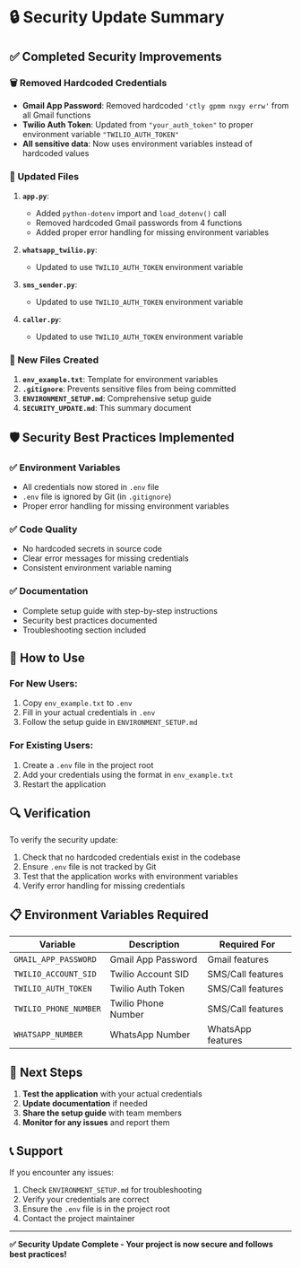 # 🔒 Security Update Summary

## ✅ Completed Security Improvements

### 🗑️ Removed Hardcoded Credentials
- **Gmail App Password**: Removed hardcoded `'ctly gpmm nxgy errw'` from all Gmail functions
- **Twilio Auth Token**: Updated from `"your_auth_token"` to proper environment variable `"TWILIO_AUTH_TOKEN"`
- **All sensitive data**: Now uses environment variables instead of hardcoded values

### 🔧 Updated Files
1. **`app.py`**:
   - Added `python-dotenv` import and `load_dotenv()` call
   - Removed hardcoded Gmail passwords from 4 functions
   - Added proper error handling for missing environment variables

2. **`whatsapp_twilio.py`**:
   - Updated to use `TWILIO_AUTH_TOKEN` environment variable

3. **`sms_sender.py`**:
   - Updated to use `TWILIO_AUTH_TOKEN` environment variable

4. **`caller.py`**:
   - Updated to use `TWILIO_AUTH_TOKEN` environment variable

### 📁 New Files Created
1. **`env_example.txt`**: Template for environment variables
2. **`.gitignore`**: Prevents sensitive files from being committed
3. **`ENVIRONMENT_SETUP.md`**: Comprehensive setup guide
4. **`SECURITY_UPDATE.md`**: This summary document

## 🛡️ Security Best Practices Implemented

### ✅ Environment Variables
- All credentials now stored in `.env` file
- `.env` file is ignored by Git (in `.gitignore`)
- Proper error handling for missing environment variables

### ✅ Code Quality
- No hardcoded secrets in source code
- Clear error messages for missing credentials
- Consistent environment variable naming

### ✅ Documentation
- Complete setup guide with step-by-step instructions
- Security best practices documented
- Troubleshooting section included

## 🚀 How to Use

### For New Users:
1. Copy `env_example.txt` to `.env`
2. Fill in your actual credentials in `.env`
3. Follow the setup guide in `ENVIRONMENT_SETUP.md`

### For Existing Users:
1. Create a `.env` file in the project root
2. Add your credentials using the format in `env_example.txt`
3. Restart the application

## 🔍 Verification

To verify the security update:
1. Check that no hardcoded credentials exist in the codebase
2. Ensure `.env` file is not tracked by Git
3. Test that the application works with environment variables
4. Verify error handling for missing credentials

## 📋 Environment Variables Required

| Variable | Description | Required For |
|----------|-------------|--------------|
| `GMAIL_APP_PASSWORD` | Gmail App Password | Gmail features |
| `TWILIO_ACCOUNT_SID` | Twilio Account SID | SMS/Call features |
| `TWILIO_AUTH_TOKEN` | Twilio Auth Token | SMS/Call features |
| `TWILIO_PHONE_NUMBER` | Twilio Phone Number | SMS/Call features |
| `WHATSAPP_NUMBER` | WhatsApp Number | WhatsApp features |

## 🎯 Next Steps

1. **Test the application** with your actual credentials
2. **Update documentation** if needed
3. **Share the setup guide** with team members
4. **Monitor for any issues** and report them

## 📞 Support

If you encounter any issues:
1. Check `ENVIRONMENT_SETUP.md` for troubleshooting
2. Verify your credentials are correct
3. Ensure the `.env` file is in the project root
4. Contact the project maintainer

---

**✅ Security Update Complete - Your project is now secure and follows best practices!** 